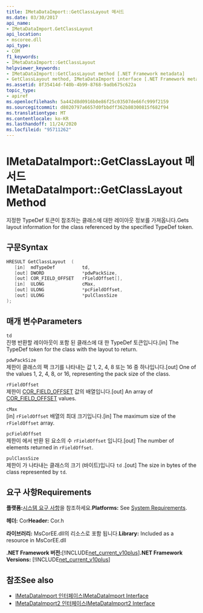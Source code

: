 ```yaml
---
title: IMetaDataImport::GetClassLayout 메서드
ms.date: 03/30/2017
api_name:
- IMetaDataImport.GetClassLayout
api_location:
- mscoree.dll
api_type:
- COM
f1_keywords:
- IMetaDataImport::GetClassLayout
helpviewer_keywords:
- IMetaDataImport::GetClassLayout method [.NET Framework metadata]
- GetClassLayout method, IMetaDataImport interface [.NET Framework metadata]
ms.assetid: 8f35414d-f40b-4b99-8768-9adb675c622a
topic_type:
- apiref
ms.openlocfilehash: 5a442d8d0916b0e86f25c03507de66fc999f2159
ms.sourcegitcommit: d8020797a6657d0fbbdff362b80300815f682f94
ms.translationtype: MT
ms.contentlocale: ko-KR
ms.lasthandoff: 11/24/2020
ms.locfileid: "95711262"
---
```

# <a name="imetadataimportgetclasslayout-method"></a><span data-ttu-id="4d7f4-102">IMetaDataImport::GetClassLayout 메서드</span><span class="sxs-lookup"><span data-stu-id="4d7f4-102">IMetaDataImport::GetClassLayout Method</span></span>

<span data-ttu-id="4d7f4-103">지정한 TypeDef 토큰이 참조하는 클래스에 대한 레이아웃 정보를 가져옵니다.</span><span class="sxs-lookup"><span data-stu-id="4d7f4-103">Gets layout information for the class referenced by the specified TypeDef token.</span></span>  
  
## <a name="syntax"></a><span data-ttu-id="4d7f4-104">구문</span><span class="sxs-lookup"><span data-stu-id="4d7f4-104">Syntax</span></span>  
  
```cpp  
HRESULT GetClassLayout  (
   [in]  mdTypeDef          td,
   [out] DWORD              *pdwPackSize,  
   [out] COR_FIELD_OFFSET   rFieldOffset[],  
   [in]  ULONG              cMax,  
   [out] ULONG              *pcFieldOffset,  
   [out] ULONG              *pulClassSize  
);  
```  
  
## <a name="parameters"></a><span data-ttu-id="4d7f4-105">매개 변수</span><span class="sxs-lookup"><span data-stu-id="4d7f4-105">Parameters</span></span>  

 `td`  
 <span data-ttu-id="4d7f4-106">진행 반환할 레이아웃이 포함 된 클래스에 대 한 TypeDef 토큰입니다.</span><span class="sxs-lookup"><span data-stu-id="4d7f4-106">[in] The TypeDef token for the class with the layout to return.</span></span>  
  
 `pdwPackSize`  
 <span data-ttu-id="4d7f4-107">제한이 클래스의 팩 크기를 나타내는 값 1, 2, 4, 8 또는 16 중 하나입니다.</span><span class="sxs-lookup"><span data-stu-id="4d7f4-107">[out] One of the values 1, 2, 4, 8, or 16, representing the pack size of the class.</span></span>  
  
 `rFieldOffset`  
 <span data-ttu-id="4d7f4-108">제한이 [COR_FIELD_OFFSET](cor-field-offset-structure.md) 값의 배열입니다.</span><span class="sxs-lookup"><span data-stu-id="4d7f4-108">[out] An array of [COR_FIELD_OFFSET](cor-field-offset-structure.md) values.</span></span>  
  
 `cMax`  
 <span data-ttu-id="4d7f4-109">[in] `rFieldOffset` 배열의 최대 크기입니다.</span><span class="sxs-lookup"><span data-stu-id="4d7f4-109">[in] The maximum size of the `rFieldOffset` array.</span></span>  
  
 `pcFieldOffset`  
 <span data-ttu-id="4d7f4-110">제한이 에서 반환 된 요소의 수 `rFieldOffset` 입니다.</span><span class="sxs-lookup"><span data-stu-id="4d7f4-110">[out] The number of elements returned in `rFieldOffset`.</span></span>  
  
 `pulClassSize`  
 <span data-ttu-id="4d7f4-111">제한이 가 나타내는 클래스의 크기 (바이트)입니다 `td` .</span><span class="sxs-lookup"><span data-stu-id="4d7f4-111">[out] The size in bytes of the class represented by `td`.</span></span>  
  
## <a name="requirements"></a><span data-ttu-id="4d7f4-112">요구 사항</span><span class="sxs-lookup"><span data-stu-id="4d7f4-112">Requirements</span></span>  

 <span data-ttu-id="4d7f4-113">**플랫폼:**[시스템 요구 사항](../../get-started/system-requirements.md)을 참조하세요.</span><span class="sxs-lookup"><span data-stu-id="4d7f4-113">**Platforms:** See [System Requirements](../../get-started/system-requirements.md).</span></span>  
  
 <span data-ttu-id="4d7f4-114">**헤더:** Cor</span><span class="sxs-lookup"><span data-stu-id="4d7f4-114">**Header:** Cor.h</span></span>  
  
 <span data-ttu-id="4d7f4-115">**라이브러리:** MsCorEE.dll의 리소스로 포함 됩니다.</span><span class="sxs-lookup"><span data-stu-id="4d7f4-115">**Library:** Included as a resource in MsCorEE.dll</span></span>  
  
 <span data-ttu-id="4d7f4-116">**.NET Framework 버전:**[!INCLUDE[net_current_v10plus](../../../../includes/net-current-v10plus-md.md)]</span><span class="sxs-lookup"><span data-stu-id="4d7f4-116">**.NET Framework Versions:** [!INCLUDE[net_current_v10plus](../../../../includes/net-current-v10plus-md.md)]</span></span>  
  
## <a name="see-also"></a><span data-ttu-id="4d7f4-117">참조</span><span class="sxs-lookup"><span data-stu-id="4d7f4-117">See also</span></span>

- [<span data-ttu-id="4d7f4-118">IMetaDataImport 인터페이스</span><span class="sxs-lookup"><span data-stu-id="4d7f4-118">IMetaDataImport Interface</span></span>](imetadataimport-interface.md)
- [<span data-ttu-id="4d7f4-119">IMetaDataImport2 인터페이스</span><span class="sxs-lookup"><span data-stu-id="4d7f4-119">IMetaDataImport2 Interface</span></span>](imetadataimport2-interface.md)
